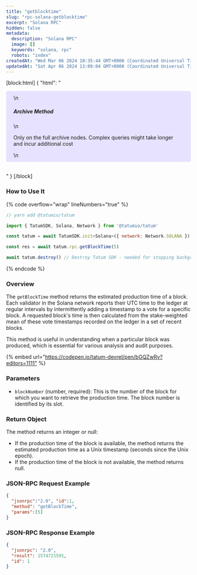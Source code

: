 ```yaml
---
title: "getblocktime"
slug: "rpc-solana-getblocktime"
excerpt: "Solana RPC"
hidden: false
metadata: 
  description: "Solana RPC"
  image: []
  keywords: "solana, rpc"
  robots: "index"
createdAt: "Wed Mar 06 2024 10:35:44 GMT+0000 (Coordinated Universal Time)"
updatedAt: "Sat Apr 06 2024 13:09:04 GMT+0000 (Coordinated Universal Time)"
---
```

[block:html]
{
  "html": "<div style="padding: 10px 20px; border-radius: 5px; background-color: #e6e2ff; margin: 0 0 30px 0;">\n  <h5>Archive Method</h5>\n  <p>Only on the full archive nodes. Complex queries might take longer and incur additional cost</p>\n</div>"
}
[/block]


### How to Use It

{% code overflow="wrap" lineNumbers="true" %}

```javascript
// yarn add @tatumio/tatum

import { TatumSDK, Solana, Network } from '@tatumio/tatum'

const tatum = await TatumSDK.init<Solana>({ network: Network.SOLANA })

const res = await tatum.rpc.getBlockTime(5)

await tatum.destroy() // Destroy Tatum SDK - needed for stopping background jobs
```

{% endcode %}

### Overview

The `getBlockTime` method returns the estimated production time of a block. Each validator in the Solana network reports their UTC time to the ledger at regular intervals by intermittently adding a timestamp to a vote for a specific block. A requested block's time is then calculated from the stake-weighted mean of these vote timestamps recorded on the ledger in a set of recent blocks.

This method is useful in understanding when a particular block was produced, which is essential for various analysis and audit purposes.

{% embed url="<https://codepen.io/tatum-devrel/pen/bGQZwRy?editors=1111"> %}

### Parameters

- `blockNumber` (number, required): This is the number of the block for which you want to retrieve the production time. The block number is identified by its slot.

### Return Object

The method returns an integer or null:

- If the production time of the block is available, the method returns the estimated production time as a Unix timestamp (seconds since the Unix epoch).
- If the production time of the block is not available, the method returns null.

### JSON-RPC Request Example

```json
{
  "jsonrpc":"2.0", "id":1,
  "method": "getBlockTime",
  "params":[5]
}
```

### JSON-RPC Response Example

```json
{
  "jsonrpc": "2.0",
  "result": 1574721591,
  "id": 1
}
```
